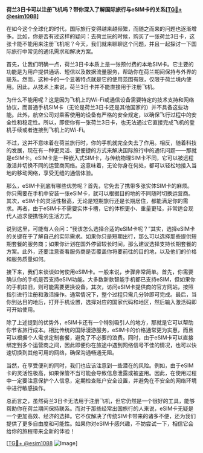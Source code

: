 **荷兰3日卡可以注册飞机吗？带你深入了解国际旅行与eSIM卡的关系[[TG💪+ @esim1088](https://t.me/s/esim1088)]**

在如今这个全球化的时代，国际旅行变得越来越频繁，而随之而来的问题也逐渐增多。比如，你是否有过这样的疑问：去荷兰玩的时候，购买了一张荷兰3日卡，这张卡能不能用来注册飞机呢？今天，我们就来聊聊这个问题，并且一起探讨一下国际旅行中常见的通讯需求和解决方案。

首先，让我们明确一点，荷兰3日卡本质上是一张预付费的本地SIM卡。它主要的功能是为用户提供通话、短信以及数据流量服务，帮助你在荷兰期间保持与外界的联系。然而，这种卡的一个显著特点就是它的使用范围有限，仅限于荷兰境内使用。因此，从技术上来说，荷兰3日卡并不能直接用于注册飞机。

为什么不能用呢？这是因为飞机上的Wi-Fi或通信设备需要特定的技术支持和网络协议，而普通手机SIM卡（无论是荷兰3日卡还是其他国家的）并不具备这些功能。此外，航空公司对乘客使用的设备有严格的安全规定，以确保飞行过程中的安全性和稳定性。所以，即使你有一张荷兰3日卡，也无法通过它直接完成飞机的登机手续或者连接到飞机上的Wi-Fi。

不过，这并不意味着在荷兰旅行时，你的手机就完全失去了作用。相反，随着科技的发展，现在有一种更灵活、更便捷的方式来解决国际旅行中的通讯问题——那就是eSIM卡。eSIM卡是一种嵌入式SIM卡，与传统物理SIM卡不同，它可以被远程激活并切换不同的运营商网络。这意味着，无论你身在何处，都可以轻松地接入当地的移动网络，享受无缝的通信体验。

那么，eSIM卡到底有哪些优势呢？首先，它免去了携带多张实体SIM卡的麻烦。你只需要在手机中安装一张eSIM卡，就可以根据目的地的不同随时切换运营商。其次，eSIM卡的灵活性极高，无论是短期旅行还是长期居住，都能满足你的需求。再者，由于eSIM卡不需要实体卡槽，它的体积更小、重量更轻，非常适合现代人追求便携性的生活方式。

说到这里，可能有人会问：“我该怎么选择合适的eSIM卡呢？”其实，选择eSIM卡的关键在于了解自己的实际需求。如果你只是短期出行，那么可以选择那些提供短期套餐的服务商；如果你计划在国外停留较长时间，那么建议选择支持长期套餐的方案。此外，还要注意查看服务商是否覆盖你将要前往的目的地，以及他们的价格和服务质量如何。

接下来，我们来谈谈如何使用eSIM卡。一般来说，步骤非常简单。首先，你需要确认你的手机是否支持eSIM功能。大多数新款智能手机都已支持eSIM，但如果你的手机较旧，则可能需要更换设备。其次，访问eSIM卡提供商的官方网站，按照指引进行注册和激活操作。通常情况下，整个过程只需几分钟即可完成。最后，当你到达目的地后，打开手机设置，选择对应的国家代码和地区，然后输入激活码即可开始使用。

除了上述提到的优势外，eSIM卡还有一个特别吸引人的地方，那就是它可以帮助你节省旅行成本。相比传统的国际漫游服务，eSIM卡的价格通常更为实惠，而且可以根据个人需求定制套餐，避免了不必要的浪费。同时，由于eSIM卡可以直接绑定到多个运营商之间，因此即便你在旅途中遇到网络信号不佳的情况，也可以快速切换到其他可用的网络，确保沟通畅通无阻。

当然，在享受便利的同时，我们也应该注意到一些潜在的风险。例如，由于eSIM卡的灵活性极高，如果保管不当可能会导致信息泄露或被盗用。因此，在使用过程中一定要注意保护个人信息，定期检查账户安全设置，并避免在不安全的网络环境中进行敏感操作。

总而言之，虽然荷兰3日卡无法用于注册飞机，但它仍然是一个很好的工具，能够帮助你在荷兰期间保持联系。而对于那些经常出国旅行的人来说，eSIM卡无疑是一个更加高效、经济的选择。它不仅解决了传统SIM卡带来的诸多不便，还为我们提供了更多自由度和可能性。如果你对eSIM卡感兴趣，不妨尝试一下，相信它会给你的旅程带来全新的体验！

[[TG💪+ @esim1088](https://t.me/s/esim1088) ![Image](https://i.postimg.cc/4NQfJmqS/Snipaste-2025-05-13-00-14-12.png)]